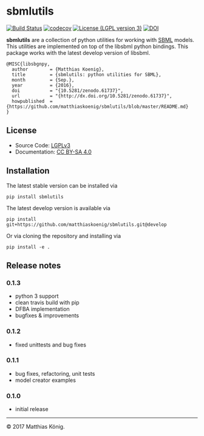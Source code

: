# sbmlutils
[![Build Status](https://travis-ci.org/matthiaskoenig/sbmlutils.svg?branch=develop)](https://travis-ci.org/matthiaskoenig/sbmlutils)
[![codecov](https://codecov.io/gh/matthiaskoenig/sbmlutils/branch/develop/graph/badge.svg)](https://codecov.io/gh/matthiaskoenig/sbmlutils)
[![License (LGPL version 3)](https://img.shields.io/badge/license-LGPLv3.0-blue.svg?style=flat-square)](http://opensource.org/licenses/LGPL-3.0)
[![DOI](https://zenodo.org/badge/doi/10.5281/zenodo.61737.svg)](http://dx.doi.org/10.5281/zenodo.61737)

**sbmlutils** are a collection of python utilities for working with [SBML](http://www.sbml.org) models.
 This utilities are implemented on top of the libsbml python bindings. This package works with the latest
 develop version of libsbml.

    @MISC{libsbgnpy,
      author        = {Matthias Koenig},
      title         = {sbmlutils: python utilities for SBML},
      month         = {Sep.},
      year          = {2016},
      doi           = "{10.5281/zenodo.61737}",
      url           = "{http://dx.doi.org/10.5281/zenodo.61737}",
      howpublished  = {https://github.com/matthiaskoenig/sbmlutils/blob/master/README.md}
    }

## License
* Source Code: [LGPLv3](http://opensource.org/licenses/LGPL-3.0)
* Documentation: [CC BY-SA 4.0](http://creativecommons.org/licenses/by-sa/4.0/)

## Installation
The latest stable version can be installed via 
```
pip install sbmlutils
```

The latest develop version is available via
```
pip install git+https://github.com/matthiaskoenig/sbmlutils.git@develop
```

Or via cloning the repository and installing via
```
pip install -e .
```

## Release notes

### 0.1.3
* python 3 support
* clean travis build with pip
* DFBA implementation
* bugfixes & improvements

### 0.1.2
* fixed unittests and bug fixes

### 0.1.1
* bug fixes, refactoring, unit tests
* model creator examples

### 0.1.0
* initial release

----
&copy; 2017 Matthias König.
